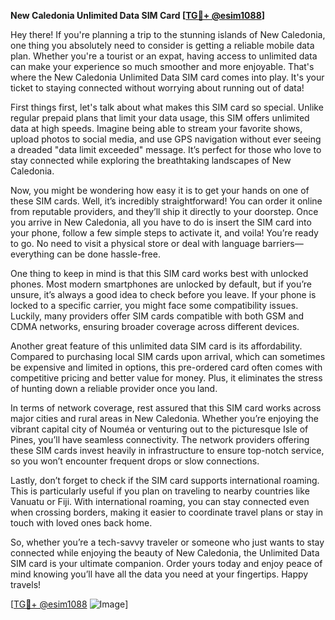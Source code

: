 **New Caledonia Unlimited Data SIM Card [[TG💪+ @esim1088](https://t.me/s/esim1088)]**

Hey there! If you're planning a trip to the stunning islands of New Caledonia, one thing you absolutely need to consider is getting a reliable mobile data plan. Whether you're a tourist or an expat, having access to unlimited data can make your experience so much smoother and more enjoyable. That's where the New Caledonia Unlimited Data SIM card comes into play. It's your ticket to staying connected without worrying about running out of data!

First things first, let's talk about what makes this SIM card so special. Unlike regular prepaid plans that limit your data usage, this SIM offers unlimited data at high speeds. Imagine being able to stream your favorite shows, upload photos to social media, and use GPS navigation without ever seeing a dreaded "data limit exceeded" message. It’s perfect for those who love to stay connected while exploring the breathtaking landscapes of New Caledonia.

Now, you might be wondering how easy it is to get your hands on one of these SIM cards. Well, it’s incredibly straightforward! You can order it online from reputable providers, and they’ll ship it directly to your doorstep. Once you arrive in New Caledonia, all you have to do is insert the SIM card into your phone, follow a few simple steps to activate it, and voila! You’re ready to go. No need to visit a physical store or deal with language barriers—everything can be done hassle-free.

One thing to keep in mind is that this SIM card works best with unlocked phones. Most modern smartphones are unlocked by default, but if you’re unsure, it’s always a good idea to check before you leave. If your phone is locked to a specific carrier, you might face some compatibility issues. Luckily, many providers offer SIM cards compatible with both GSM and CDMA networks, ensuring broader coverage across different devices.

Another great feature of this unlimited data SIM card is its affordability. Compared to purchasing local SIM cards upon arrival, which can sometimes be expensive and limited in options, this pre-ordered card often comes with competitive pricing and better value for money. Plus, it eliminates the stress of hunting down a reliable provider once you land.

In terms of network coverage, rest assured that this SIM card works across major cities and rural areas in New Caledonia. Whether you’re enjoying the vibrant capital city of Nouméa or venturing out to the picturesque Isle of Pines, you’ll have seamless connectivity. The network providers offering these SIM cards invest heavily in infrastructure to ensure top-notch service, so you won’t encounter frequent drops or slow connections.

Lastly, don’t forget to check if the SIM card supports international roaming. This is particularly useful if you plan on traveling to nearby countries like Vanuatu or Fiji. With international roaming, you can stay connected even when crossing borders, making it easier to coordinate travel plans or stay in touch with loved ones back home.

So, whether you’re a tech-savvy traveler or someone who just wants to stay connected while enjoying the beauty of New Caledonia, the Unlimited Data SIM card is your ultimate companion. Order yours today and enjoy peace of mind knowing you’ll have all the data you need at your fingertips. Happy travels! 

[[TG💪+ @esim1088](https://t.me/s/esim1088) ![Image](https://i.postimg.cc/Y0z9fWf4/image.png)]
